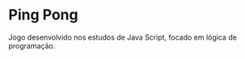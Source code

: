 <h1>Ping Pong</h1>

<p>
    Jogo desenvolvido nos estudos de Java Script, focado em lógica de programação.
</p>

